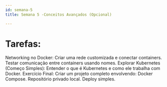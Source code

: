 ```yaml
---
id: semana-5
title: Semana 5 -Conceitos Avançados (Opcional)

---
```


# Tarefas:
Networking no Docker:
Criar uma rede customizada e conectar containers.
Testar comunicação entre containers usando nomes.
Explorar Kubernetes (Começo Simples):
Entender o que é Kubernetes e como ele trabalha com Docker.
Exercício Final:
Criar um projeto completo envolvendo:
Docker Compose.
Repositório privado local.
Deploy simples.
